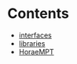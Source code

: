 

# Contents
- [interfaces](/contracts/interfaces)
- [libraries](/contracts/libraries)
- [HoraeMPT](HoraeMPT.sol/contract.HoraeMPT.md)
